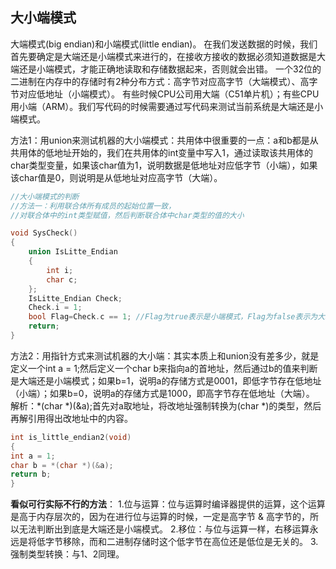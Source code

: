 ## 大小端模式

大端模式(big endian)和小端模式(little endian)。
在我们发送数据的时候，我们首先要确定是大端还是小端模式来进行的，在接收方接收的数据必须知道数据是大端还是小端模式，才能正确地读取和存储数据起来，否则就会出错。
一个32位的二进制在内存中的存储时有2种分布方式：高字节对应高字节（大端模式）、高字节对应低地址（小端模式）。
有些时候CPU公司用大端（C51单片机）；有些CPU用小端（ARM）。我们写代码的时候需要通过写代码来测试当前系统是大端还是小端模式。

方法1：用union来测试机器的大小端模式：共用体中很重要的一点：a和b都是从共用体的低地址开始的，我们在共用体的int变量中写入1，通过读取该共用体的char类型变量，如果该char值为1，说明数据是低地址对应低字节（小端），如果该char值是0，则说明是从低地址对应高字节（大端）。

```c++
//大小端模式的判断
//方法一：利用联合体所有成员的起始位置一致，
//对联合体中的int类型赋值，然后判断联合体中char类型的值的大小

void SysCheck()
{
	union IsLitte_Endian
	{
		int i;
		char c;
	};
	IsLitte_Endian Check;
	Check.i = 1;
	bool Flag=Check.c == 1;	//Flag为true表示是小端模式，Flag为false表示为大端模式，此时Flag为true。
	return;
}
```

方法2：用指针方式来测试机器的大小端：其实本质上和union没有差多少，就是定义一个int a = 1;然后定义一个char b来指向a的首地址，然后通过b的值来判断是大端还是小端模式；如果b=1，说明a的存储方式是0001，即低字节存在低地址（小端）；如果b=0，说明a的存储方式是1000，即高字节存在低地址（大端）。
解析：*(char *)(&a);首先对a取地址，将改地址强制转换为(char *)的类型，然后再解引用得出改地址中的内容。

```c++
int is_little_endian2(void)
{
int a = 1;
char b = *(char *)(&a);
return b;
}
```

**看似可行实际不行的方法**：
1.位与运算：位与运算时编译器提供的运算，这个运算是高于内存层次的，因为在进行位与运算的时候，一定是高字节 & 高字节的，所以无法判断出到底是大端还是小端模式。
2.移位：与位与运算一样，右移运算永远是将低字节移除，而和二进制存储时这个低字节在高位还是低位是无关的。
3.强制类型转换：与1、2同理。
